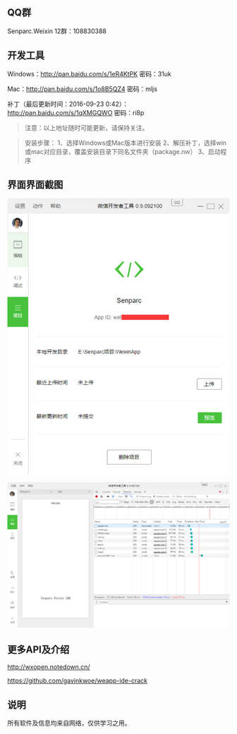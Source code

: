 
QQ群
--------
Senparc.Weixin 12群：108830388


开发工具
----------
Windows：http://pan.baidu.com/s/1eR4KtPK 密码：31uk

Mac：http://pan.baidu.com/s/1o8B5QZ4 密码：mljs

补丁（最后更新时间：2016-09-23 0:42）：http://pan.baidu.com/s/1qXMGQWO 密码：ri8p

>注意：以上地址随时可能更新，请保持关注。

>安装步骤：
>1、选择Windows或Mac版本进行安装
>2、解压补丁，选择win或mac对应目录，覆盖安装目录下同名文件夹（package.nw）
>3、启动程序


界面界面截图
-----------
![界面1](files/snapshot1.png)



![界面2](files/snapshot2.png)



更多API及介绍
----------
http://wxopen.notedown.cn/

https://github.com/gavinkwoe/weapp-ide-crack

说明
----------
所有软件及信息均来自网络，仅供学习之用。

